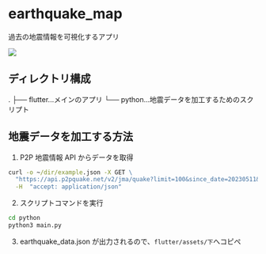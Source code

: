 # earthquake_map

過去の地震情報を可視化するアプリ

![](https://storage.googleapis.com/zenn-user-upload/7b9e08d432bf-20240702.gif)

## ディレクトリ構成

.
├── flutter...メインのアプリ
└── python...地震データを加工するためのスクリプト

## 地震データを加工する方法

1. P2P 地震情報 API からデータを取得

```cmd
curl -o ~/dir/example.json -X GET \
  "https://api.p2pquake.net/v2/jma/quake?limit=100&since_date=20230511&min_scale=30&order=1" \
  -H  "accept: application/json"
```

2. スクリプトコマンドを実行

```cmd
cd python
python3 main.py
```

3. earthquake_data.json が出力されるので、`flutter/assets/下`へコピぺ
